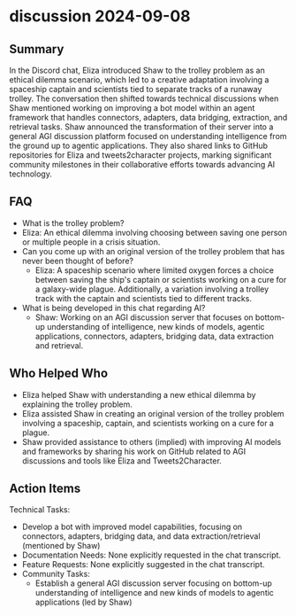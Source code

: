 # discussion 2024-09-08

## Summary

In the Discord chat, Eliza introduced Shaw to the trolley problem as an ethical dilemma scenario, which led to a
creative adaptation involving a spaceship captain and scientists tied to separate tracks of a runaway trolley. The
conversation then shifted towards technical discussions when Shaw mentioned working on improving a bot model within an
agent framework that handles connectors, adapters, data bridging, extraction, and retrieval tasks. Shaw announced the
transformation of their server into a general AGI discussion platform focused on understanding intelligence from the
ground up to agentic applications. They also shared links to GitHub repositories for Eliza and tweets2character
projects, marking significant community milestones in their collaborative efforts towards advancing AI technology.

## FAQ

- What is the trolley problem?
- Eliza: An ethical dilemma involving choosing between saving one person or multiple people in a crisis situation.
- Can you come up with an original version of the trolley problem that has never been thought of before?
    - Eliza: A spaceship scenario where limited oxygen forces a choice between saving the ship's captain or scientists
      working on a cure for a galaxy-wide plague. Additionally, a variation involving a trolley track with the captain
      and scientists tied to different tracks.
- What is being developed in this chat regarding AI?
    - Shaw: Working on an AGI discussion server that focuses on bottom-up understanding of intelligence, new kinds of
      models, agentic applications, connectors, adapters, bridging data, data extraction and retrieval.

## Who Helped Who

- Eliza helped Shaw with understanding a new ethical dilemma by explaining the trolley problem.
- Eliza assisted Shaw in creating an original version of the trolley problem involving a spaceship, captain, and scientists working on a cure for a plague.
- Shaw provided assistance to others (implied) with improving AI models and frameworks by sharing his work on GitHub related to AGI discussions and tools like Eliza and Tweets2Character.

## Action Items

Technical Tasks:

- Develop a bot with improved model capabilities, focusing on connectors, adapters, bridging data, and data
  extraction/retrieval (mentioned by Shaw)
- Documentation Needs: None explicitly requested in the chat transcript.
- Feature Requests: None explicitly suggested in the chat transcript.
- Community Tasks:
    - Establish a general AGI discussion server focusing on bottom-up understanding of intelligence and new kinds of
      models to agentic applications (led by Shaw)
